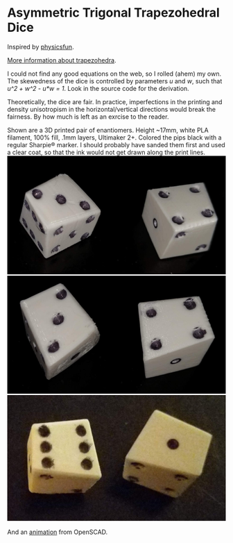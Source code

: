 # Asymmetric Trigonal Trapezohedral Dice

Inspired by [physicsfun](https://www.instagram.com/p/CX_3PrYvuGg/). 

[More information about trapezohedra](https://en.wikipedia.org/wiki/Trapezohedron).

I could not find any good equations on the web, so I rolled (ahem) my own. The skewedness of the dice is controlled by parameters _u_ and _w_, such that _u^2 + w^2 - u*w = 1_.  Look in the source code for the derivation.

Theoretically, the dice are fair. In practice, imperfections in the printing and density unisotropism in the horizontal/vertical directions would break the fairness. By how much is left as an exrcise to the reader. 

Shown are a 3D printed pair of enantiomers. Height ~17mm, white PLA filament, 100% fill, .1mm layers, Ultimaker 2+. Colored the pips black with a regular Sharpie® marker. I should probably have sanded them first and used a clear coat, so that the ink would not get drawn along the print lines.
![](ath-a.jpg)![](ath-b.jpg)![](ath-c.jpg)

And an [animation](ath6.mp4) from OpenSCAD.
